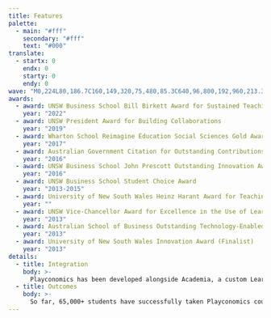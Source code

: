 ```yaml
---
title: Features
palette:
  - main: "#fff"
    secondary: "#fff"
    text: "#000"
translate:
  - startx: 0
    endx: 0
    starty: 0
    endy: 0
wave: "M0,224L80,186.7C160,149,320,75,480,85.3C640,96,800,192,960,213.3C1120,235,1280,181,1360,154.7L1440,128L1440,320L1360,320C1280,320,1120,320,960,320C800,320,640,320,480,320C320,320,160,320,80,320L0,320Z"
awards:
  - award: UNSW Business School Bill Birkett Award for Sustained Teaching Excellence
    year: "2022"
  - award: UNSW President Award for Building Collaborations
    year: "2019"
  - award: Wharton School Reimagine Education Social Sciences Gold Award
    year: "2017"
  - award: Australian Government Citation for Outstanding Contributions to Student Learning
    year: "2016"
  - award: UNSW Business School John Prescott Outstanding Innovation Award
    year: "2016"
  - award: UNSW Business School Student Choice Award
    year: "2013-2015"
  - award: University of New South Wales Heinz Harant Award for Teaching Innovation
    year: ""
  - award: UNSW Vice-Chancellor Award for Excellence in the Use of Learning & Teaching Technologies
    year: "2013"
  - award: Australian School of Business Outstanding Technology-Enabled Teaching Innovation Award
    year: "2013"
  - award: University of New South Wales Innovation Award (Finalist)
    year: "2013"
details:
  - title: Integration
    body: >-
      Playconomics has been developed alongside Academia, a custom Learning Management System where students can test their knowledge and view their marks, with an emphasis on seamless integration and authoring collaboration.
  - title: Outcomes
    body: >-
      So far, 65,000+ students have successfully taken Playconomics courses at universities and high schools across Australia and abroad – and the results speak for themselves. Playconomics is designed to natively run Randomised-Controlled-Trials (RCTs), the gold standard for establishing causal evaluation research, and our experimental data is very positive. It shows remarkably higher academic performance across many different student demographics, as well as an exceptional decrease in course failing rates. Finally, student surveys place Playconomics courses among the highest ranked in terms of student satisfaction at every university that runs them.
---
```

